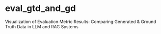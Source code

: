 # eval_gtd_and_gd
Visualization of Evaluation Metric Results: Comparing Generated &amp; Ground Truth Data in LLM and RAG Systems
